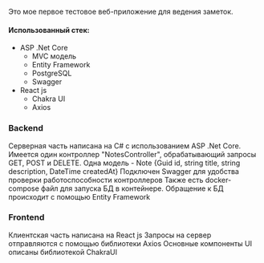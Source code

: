 Это мое первое тестовое веб-приложение для ведения заметок. 
#### Использованный стек:
- ASP .Net Core
  - MVC модель
  - Entity Framework
  - PostgreSQL
  - Swagger
- React js
  - Chakra UI
  - Axios

### Backend
Серверная часть написана на C# с использованием ASP .Net Core. 
Имеется один контроллер "NotesController", обрабатывающий запросы GET, POST и DELETE.
Одна модель - Note {Guid id, string title, string description, DateTime createdAt}
Подключен Swagger для удобства проверки работоспособности контроллеров
Также есть docker-compose файл для запуска БД в контейнере. Обращение к БД происходит с помощью Entity Framework

### Frontend
Клиентская часть написана на React js
Запросы на сервер отправляются с помощью библиотеки Axios
Основные компоненты UI описаны библиотекой ChakraUI
